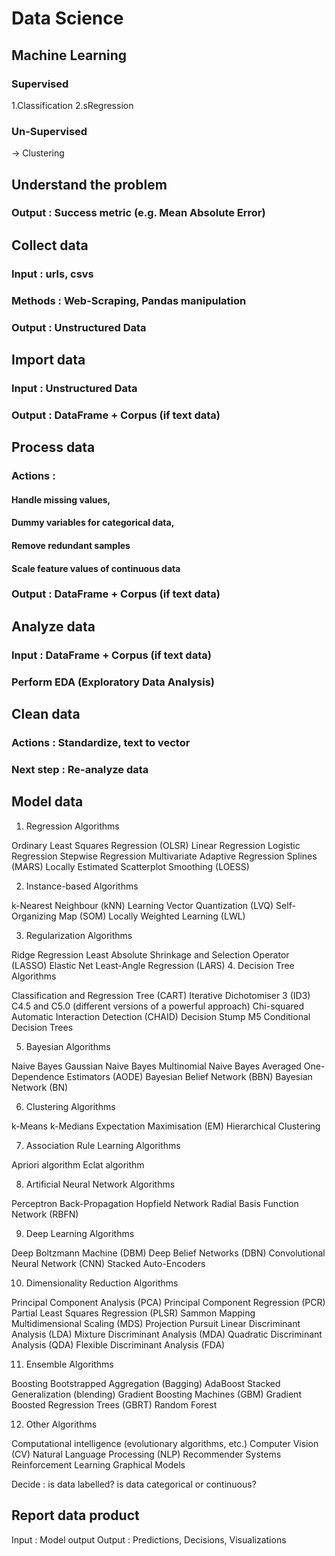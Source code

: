 # Data Science

## Machine Learning
### Supervised
1.Classification
2.sRegression
### Un-Supervised
-> Clustering

## Understand the problem
### Output : Success metric (e.g. Mean Absolute Error)

## Collect data
### Input : urls, csvs
### Methods : Web-Scraping, Pandas manipulation
### Output : Unstructured Data

## Import data
### Input : Unstructured Data
### Output : DataFrame + Corpus (if text data)

## Process data
### Actions :
#### Handle missing values,
#### Dummy variables for categorical data,
#### Remove redundant samples
#### Scale feature values of continuous data
### Output : DataFrame + Corpus (if text data)

## Analyze data
### Input : DataFrame + Corpus (if text data)
### Perform EDA (Exploratory Data Analysis)

## Clean data
### Actions : Standardize, text to vector
### Next step : Re-analyze data

## Model data

1. Regression Algorithms

Ordinary Least Squares Regression (OLSR)
Linear Regression
Logistic Regression
Stepwise Regression
Multivariate Adaptive Regression Splines (MARS)
Locally Estimated Scatterplot Smoothing (LOESS)


2. Instance-based Algorithms

k-Nearest Neighbour (kNN)
Learning Vector Quantization (LVQ)
Self-Organizing Map (SOM)
Locally Weighted Learning (LWL)


3. Regularization Algorithms

Ridge Regression
Least Absolute Shrinkage and Selection Operator (LASSO)
Elastic Net
Least-Angle Regression (LARS)
4. Decision Tree Algorithms

Classification and Regression Tree (CART)
Iterative Dichotomiser 3 (ID3)
C4.5 and C5.0 (different versions of a powerful approach)
Chi-squared Automatic Interaction Detection (CHAID)
Decision Stump
M5
Conditional Decision Trees


5. Bayesian Algorithms

Naive Bayes
Gaussian Naive Bayes
Multinomial Naive Bayes
Averaged One-Dependence Estimators (AODE)
Bayesian Belief Network (BBN)
Bayesian Network (BN)


6. Clustering Algorithms

k-Means
k-Medians
Expectation Maximisation (EM)
Hierarchical Clustering


7. Association Rule Learning Algorithms

Apriori algorithm
Eclat algorithm


8. Artificial Neural Network Algorithms

Perceptron
Back-Propagation
Hopfield Network
Radial Basis Function Network (RBFN)


9. Deep Learning Algorithms

Deep Boltzmann Machine (DBM)
Deep Belief Networks (DBN)
Convolutional Neural Network (CNN)
Stacked Auto-Encoders


10. Dimensionality Reduction Algorithms

Principal Component Analysis (PCA)
Principal Component Regression (PCR)
Partial Least Squares Regression (PLSR)
Sammon Mapping
Multidimensional Scaling (MDS)
Projection Pursuit
Linear Discriminant Analysis (LDA)
Mixture Discriminant Analysis (MDA)
Quadratic Discriminant Analysis (QDA)
Flexible Discriminant Analysis (FDA)


11. Ensemble Algorithms

Boosting
Bootstrapped Aggregation (Bagging)
AdaBoost
Stacked Generalization (blending)
Gradient Boosting Machines (GBM)
Gradient Boosted Regression Trees (GBRT)
Random Forest


12. Other Algorithms

Computational intelligence (evolutionary algorithms, etc.)
Computer Vision (CV)
Natural Language Processing (NLP)
Recommender Systems
Reinforcement Learning
Graphical Models


Decide : is data labelled? is data categorical or continuous?



## Report data product
Input : Model output
Output : Predictions, Decisions, Visualizations
